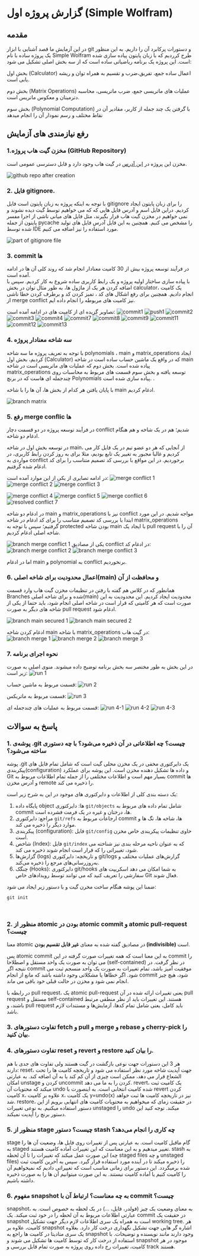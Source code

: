 # گزارش پروژه اول (Simple Wolfram)
## مقدمه  
در این آزمایش ما قصد آشنایی با ابزار git 
و دستورات پرکابرد آن را داریم. به این منظور یک پروژه ساده با نام Simple Wolfram طرح کرردیم که با زبان پایتون پیاده سازی شده است. 
این پروژه یک برنامه ریاضیاتی ساده است که از سه بخش اصلی تشکیل می شود:

بخش اول (Calculator)
 اعمال ساده جمع، تفریق،ضرب و تقسیم به همراه توان و ریشه یابی است. 

بخش دوم (Matrix Operations)
عملیات های ماتریسی جمع، ضرب ماتریسی، محاسبه دترمینان و معکوس ماتریس است.

بخش سوم (Polynomial Computation)
با  گرفتن یک چند جمله از کاربر، مقادیر آن در نقاط مختلف و رسم نمودار آن را انجام میدهد

## رفع نیازمندی های آزمایش

### 1.مخزن گیت هاب پروژه (GitHub Repository)
مخزن این پروژه در 
[این آدرس](https://github.com/MoNam97/Simple-Wolfram)
در گیت هاب وجود دارد و قابل دسترسی عمومی است.

![github repo after creation](./Screenshots/project-init.PNG)

### 2. فایل gitignore.

با توجه به اینکه پروژه به زبان پایتون است فایل gitignore را برای زبان پایتون ایجاد کردیم. دراین فایل اسم و آدرس فایل هایی که که می خواهیم توسط گیت دیده نشوند و
 نمی خواهیم در مخزن گیت هاب قرار بگیرند، مثل فایل های میانی ناشی از اجرا مفسر پایتون از جمله pycache را مشخص می کنیم.
همچنین به این فایل آدرس فایل های تولید شده توسط IDE مورد استفاده را نیز اضافه می کنیم.

![part of gitignore file](./Screenshots/gitignore.PNG)

### 3. commit ها

در فرآیند توسعه پروژه بیش از 30 کامیت معنادار انجام شد که روند کلی آن ها در ادامه آمده است. <br>
با پیاده سازی ساختار اولیه پروژه و یک رابط کاربری ساده شروع به کار کردیم. سپس با اضافه کردن هر یک از ماژول ها، به طور مثال توان در بخش calculator، یک کامیت انجام دادیم.
همچنین برای رفع اشکال های کد ، تمیز کردن کد و برطرف کردن خطا ناشی از merge conflict نیز کامیت های مربوطه را انجام داده ایم.

تصاویر گزیده ای از کامیت های در ادامه آمده است:
![commit1](./Screenshots/hamid-3.PNG)
![push1](./Screenshots/hamid-4.PNG)
![commit2](./Screenshots/commit2.PNG)
![commit3](./Screenshots/commit3.PNG)
![commit4](./Screenshots/commit4.PNG)
![commit7](./Screenshots/commit7.PNG)
![commit8](./Screenshots/commit8.PNG)
![commit9](./Screenshots/commit9.PNG)
![commit11](./Screenshots/commit11.PNG)
![commit12](./Screenshots/commit12.PNG)
![commit13](./Screenshots/commit13.PNG)

### 4. سه شاخه معنادار پروژه

با توجه به تعریف پروژه ما سه شاخه polynomials ، main
 و matrix_operations ایجاد کردیم، بخش اول (Calculator) که
 در واقع یک ماشین حساب ساده است در شاخه main پیاده شده است.
    بخش دوم که عملیات های ماتریسی است در شاخه matrix_operations توسعه یافته و بخش سوم قسمت های مربوط به محاسبات روی چندجمله ای هاست که در برنچ Polynomials‌ پیاده سازی شده است.
.

 با پایان یافتن هر کدام از بخش ها، آن ها را با شاخه main ادغام کردیم.

 ![branch matrix](./Screenshots/git-branch-matrix.PNG)


### 5. رفع merge conflic ها

در فرآیند توسعه پروژه در دو قسمت دچار conflict شدیم؛
هم در یک شاخه و هم هنگام ادغام دو شاخه.

در توسعه بخش اول در شاخه main، از آنجایی که هر دو عضو تیم در یک فایل کار می کردیم و غالبا مجبور به تغییر یک تابع بودیم، مثلا برای به روز کردن رابط کاربری، در مواردی به conflict برخوردیم. در این مواقع  با بررسی کد تصمیم متناسب را برای کد ادغام شده گرفتیم.

در ادامه تصایری از یکی از این موارد آمده است:
![merge conflict 1](./Screenshots/merge-conflict1.PNG)
![merge conflict 2](./Screenshots/merge-conflict2.PNG)
![merge conflict 3](./Screenshots/merge-conflict3.PNG)

![merge conflict 4](./Screenshots/hamid-8.PNG)
![merge conflict 5](./Screenshots/hamid-9.PNG)
![merge conflict 6](./Screenshots/hamid-10.PNG)
![resolved conflict 7](./Screenshots/hamid-12.PNG)


در ادغام دو شاخه main و matrix_operations نیز با conflict مواجه شدیم. در این مورد ابتدا با بررسی کد تصمیم متناسب را برای کد ادغام در شاخه  matrix_operations گرفتیم؛ سپس با توجه به protected بودن شاخه main
با ایجاد یک pull request آن را با شاخه اصلی ادغام کردیم.

![branch merge conflict 1](./Screenshots/merge-conflict-f1.PNG)
یکی از مصادیق conflict در ادغام کد:
![branch merge conflict 2](./Screenshots/merge-conflict-f2.PNG)
![branch merge conflict 3](./Screenshots/merge-conflict-f3.PNG)

اما در ادغام main و polynomial به conflict برنخوردیم.

### 6. اعمال محدودیت برای شاخه اصلی(main) و محافظت از آن

همانطور که در کلاس هم گفته با رفتن در تنظیمات مخزن گیت هاب وارد قسمت Branches شده و برای شاخه اصلی(main) محدودیت ایجاد کردیم. این محدودیت به این صورت است که هر کامیتی که قرار است در شاخه اصلی انجام شود، باید حتما از یکی از شاخه های دیگر به صورت pull request ادغام شود.

 ![branch main secured 1](./Screenshots/main-branch-secured.PNG)
 ![branch main secured 2](./Screenshots/main-branch-secured1.PNG)

ادغام کردن شاخه main با شاخه matrix_operations در گیت هاب:
![branch merge 1](./Screenshots/merge-req.PNG)
![branch merge 2](./Screenshots/merge-req2.PNG)
![branch merge 3](./Screenshots/merge-req3.PNG)

### 7. نحوه اجرای برنامه
در این بخش به طور مختصر سه بخش برنامه توضیح داده میشوند.
منوی اصلی به صورت زیر است:
![run 1](./Screenshots/run-1.PNG)

قسمت مربوط به ماشین حساب:
![run 2](./Screenshots/run-2.PNG)

قسمت مربوط به ماتریکس:
![run 3](./Screenshots/run-3.PNG)

قسمت مربوط به عملیات های چندجمله ای:
![run 4-1](./Screenshots/run-4.1.PNG)
![run 4-2](./Screenshots/run-4.2.PNG)
![run 4-3](./Screenshots/run-4.3.PNG)


## پاسخ به سوالات

### 1. پوشه‌ی .git چیست؟ چه اطلاعاتی در آن ذخیره می‌شود؟ با چه دستوری ساخته می‌شود؟

پوشه .git یک دایرکتوری مخفی در یک مخزن محلی گیت است که شامل تمام فایل های پیکربندی(configuration) و داده ها تشکیل دهنده مخزن است. این پوشه برای عملکرد Git بسیار مهم است و اطلاعات مختلفی را از جمله
 تمام اطلاعات مربوط به commit ها و آدرس مخزن remote را ذخیره می کند.
 
 یک دسته بندی کلی از اطلاعات و دایرکتوری های موجود در این به شرح زیر 
 است:
 1. پایگاه داده object ها: 
 دایرکتوری ` git/objects ` شامل تمام داده های مربوط به commit ها، درختان و غیره در یک فرمت فشرده است.
 2. مراجع:
  دایرکتوری ` git/refs ` ارجاعات مربوط به commit ها، شاخه ها، تگ ها و موارد دیگر را ذخیره می کند.
 3. پیکربندی (configuration):
 فایل `git/config` حاوی تنظیمات پیکربندی خاص مخزن است.
 4. شاخص (Index):
 فایل `git/index` که به عنوان ناحیه مرحله بندی نیز شناخته می شود، تغییراتی را که قرار است انجام شوند ذخیره می کند.
 5. گزارش‌ها (logs) و تاریخچه:
  دایرکتوری git/logs گزارش‌های عملیات مختلف و به‌روزرسانی‌های مرجع را ذخیره می‌کند.
 6. چنگک (Hooks):
  دایرکتوری git/hooks به شما امکان می دهد اسکریپت های سفارشی را تعریف کنید که می توانند توسط رویدادهای خاص Git فعال شوند.

ضمنا این پوشه هنگام ساخت مخرن گیت و با دستور زیر ایجاد می شود:
```
git init
```
<br>

### 2. منظور از atomic بودن در atomic commit و atomic pull-request چیست؟

معنا atomic در مصادیق گفته شده
به معنای <b>غیر قابل تقسیم بودن (indivisible)</b> است.

پس atomic commit به این معنا است که همه تغییرات صورت گرفته در این commit را می توان به صورت یک واحد مستقل و اصطلاحا (self-contained) در نظر گرفت. در نتیجه اگر commit موفقیت آمیز باشد، تمام تغییرات به صورت یک واحد منسجم ثبت می شود. اگر خطاها یا مشکلاتی وجود داشته باشد که مانع از انجام commit شود، هیچ چیز انجام نمی شود و مخزن در حالت قبلی خود باقی می ماند.

در رابطه با pull request، یک atomic pull-request یعنی
 تغییرات ارائه شده در آن pull request مستقل و self-contained هستند.
این تغییرات باید از نظر منطقی مرتبط باشند، و pull request باید کامل، یعنی شامل تمام کدها، آزمایش‌ها و مستندات لازم باشد.
<br>

### 3. تفاوت دستورهای fetch و pull و merge و rebase و cherry-pick را بیان کنید.

### 4. تفاوت دستورهای reset و revert و restore را بیان کنید.

هر 3 این دستورات جهت نوعی بازگشت در گیت هستند ولی تفاوت های جدی با هم دارند:
reset، جهت آپدیت شاخه مورد نظر استفاده می شود و تاریخچه کامیت ها را تحت الشعاع قرار می دهد، ‌ممکن است چیزی از آن کم کند یا به آن اضافه کند. به عبارتی امکان unstage‌ کردن و uncommit کردن را به ما می دهد.
revert، یک کامیت ثبت میکند که محتویات آن undo شده کامیت انتخابی است. به اینصورت با revert‌ کردن کامیت x، علاوه بر کامیت x، یک کامیت y=undo(x) نیز در تاریخچه کامیت ها ثبت خواهد شد.
restore، در حقیقت زمای که میخواهیم به محتویات کامیت های انتهایی برویم از این دستور استفاده میکنیم. به نوعی تغییرات unstaged‌ را undo میکند. توجه کنید این دستور برنچ را آپدیت نمیکند.

### 5. منظور از stage چیست؟ دستور stash چه کاری را انجام می‌دهد؟

stage گام ماقبل کامیت است. به عبارتی پس از تغییرات روی فایل ها، وضعیت آن ها را به staged تغییر میدهیم و به این معناست که این تغییرات آماده کامیت هستند.
stash به این صورت عمل میکند که تغییرات را تا آن لحظه (چه staged files و چه unstaged files) را ذخیره میکند تا در آینده مورد استفاده قرار گیرد. سپس به آخرین کامیت ثبت شده برمیگردد. این دستور برای زمانی مناسب است که تغییراتی دادیم که نمیخواهیم آن را کامیت کنیم یا آماده کامیت نیستند. به این صورت میتوانیم آن ها را به صورت ذخیره داشته باشیم. 

### 6. مفهوم snapshot به چه معناست؟ ارتباط آن با commit چیست؟

snapshot، به معنای وضعیت یک چیز (فولدر، فایل، ...) در یک لحظه به خصوص است. به عبارتی اطلاعات مربوط به آن لحظه را در خود ثبت میکند.
یک commit در حقیقت یک snapshot است به همراه یک سری اطلاعات لازم دیگر جهت تشکیل working tree. هر کامیت، علاوه بر snapshot اشاره گر هایی جهت تشکیل نگهداری درخت کار دارد. بعلاوه یک سری متادیتا در کامیت ها راجع به snapshot وجود دارند مانند نویسنده و توضیحات.
با استفاده از درخت کار که توسط کامیت ها تشکیل می شوند و snapshot موجود در هر کامیت،‌ تغییرات رخ داده روی پروژه به صورت تمام قابل بررسی و track‌ هستند.